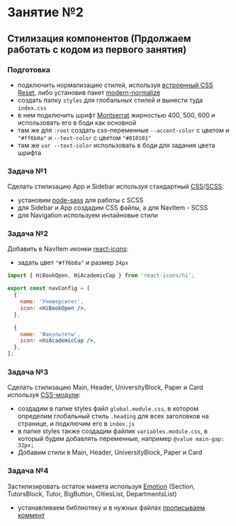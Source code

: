# Занятие №2

## Стилизация компонентов (Прдолжаем работать с кодом из первого занятия)

### Подготовка

- подключить нормализацию стилей, используя
  [встроенный CSS Reset](https://create-react-app.dev/docs/adding-css-reset/),
  либо установив пакет
  [modern-normalize](https://github.com/sindresorhus/modern-normalize)
- создать папку `styles` для глобальных стилей и вынести туда `index.css`
- в нем подключить шрифт
  [Montserrat](https://fonts.google.com/specimen/Montserrat) жирностью 400, 500,
  600 и использовать его в боди как основной
- там же для `:root` создать css-переменные `--accent-color` с цветом и
  `"#ff6b0a"` и `--text-color` с цветом `"#010101"`
- там же `var --text-color` использовать в боди для задания цвета шрифта

### Задача №1

Сделать стилизацию App и Sidebar используя стандартный
[CSS](https://create-react-app.dev/docs/adding-a-stylesheet)/[SCSS](https://create-react-app.dev/docs/adding-a-sass-stylesheet/):

- установим
  [node-sass](https://create-react-app.dev/docs/adding-a-sass-stylesheet/) для
  работы с SCSS
- для Sidebar и Арр создадим CSS файлы, а для NavItem - SCSS
- для Navigation используем инлайновые стили

### Задача №2

Добавить в NavItem иконки
[react-icons](https://react-icons.github.io/react-icons/):

- задать цвет `"#ff6b0a"` и размер `24px`

```jsx
import { HiBookOpen, HiAcademicCap } from 'react-icons/hi';

export const navConfig = [
  {
    name: 'Университет',
    icon: <HiBookOpen />,
  },

  {
    name: 'Факультеты',
    icon: <HiAcademicCap />,
  },
];
```

### Задача №3

Сделать стилизацию Main, Header, UniversityBlock, Paper и Card используя
[CSS-модули](https://create-react-app.dev/docs/adding-a-css-modules-stylesheet):

- создадим в папке styles файл `global.module.css`, в котором определим
  глобальный стиль `.heading` для всех заголовков на странице, и подключим его в
  `index.js`
- в папке styles также создадим файлик `variables.module.css`, в который будем
  добавлять переменные, например `@value main-gap: 32px;`
- Добавим стили в Main, Header, UniversityBlock, Paper и Card

### Задача №4

Застилизировать остаток макета используя
[Emotion](https://emotion.sh/docs/introduction#react) (Section, TutorsBlock,
Tutor, BigButton, CitiesList, DepartmentsList)

- устанавливаем библиотеку и в нужных файлах
  [прописываем коммент](https://emotion.sh/docs/css-prop#jsx-pragma)
